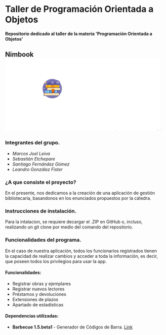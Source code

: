 # Taller de Programación Orientada a Objetos

#### Repositorio dedicado al taller de la materia 'Programación Orientada a Objetos'

## Nimbook ![](https://github.com/MarquitosLev/POOTaller/blob/test/TallerDePOO/src/main/java/imagenes/logo.png?raw=true)

### Integrantes del grupo.
  
  * *Marcos Joel Leiva*
  * *Sebastián Etchepare*
  * *Santiago Fernández Gómez*
  * *Leandro González Fister*
 
### ¿A que consiste el proyecto?

  En el presente, nos dedicamos a la creación de una aplicación de gestión bibliotecaria, basandonos en los enunciados propuestos por la cátedra.
 
### Instrucciones de instalación.
 
  Para la intalacion, se requiere decargar el .ZIP en GitHub o, incluso, realizando un git clone por medio del comando del repositorio.
 
### Funcionalidades del programa.
 
  En el caso de nuestra aplicación, todos los funcionarios registrados tienen la capacidad de realizar cambios y acceder a toda la información, es decir, que     poseen todos los privilegios para usar la app. 
 
 #### Funcionalidades:
 
 * Registrar obras y ejemplares
 * Registrar nuevos lectores
 * Préstamos y devoluciones
 * Extensiones de plazos
 * Apartado de estadísticas

 #### Dependencias utilizadas:
 
 * **Barbecue 1.5.beta1** - Generador de Códigos de Barra. [Link]([url](https://sourceforge.net/projects/barbecue/files/barbecue/1.5-beta1/))
 
 
 
 
 
